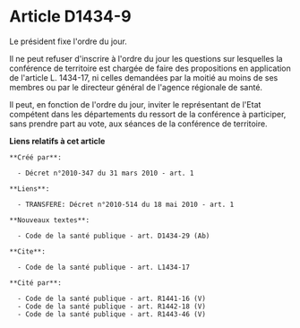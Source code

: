 # Article D1434-9

Le président fixe l'ordre du jour. 

Il ne peut refuser d'inscrire à l'ordre du jour les questions sur lesquelles la conférence de territoire est chargée de faire
des propositions en application de l'article L. 1434-17, ni celles demandées par la moitié au moins de ses membres ou par le
directeur général de l'agence régionale de santé. 

Il peut, en fonction de l'ordre du jour, inviter le représentant de l'Etat compétent dans les départements du ressort de la
conférence à participer, sans prendre part au vote, aux séances de la conférence de territoire.

**Liens relatifs à cet article**

	**Créé par**:

	  - Décret n°2010-347 du 31 mars 2010 - art. 1

	**Liens**:

	  - TRANSFERE: Décret n°2010-514 du 18 mai 2010 - art. 1

	**Nouveaux textes**:

	  - Code de la santé publique - art. D1434-29 (Ab)

	**Cite**:

	  - Code de la santé publique - art. L1434-17

	**Cité par**:

	  - Code de la santé publique - art. R1441-16 (V)
	  - Code de la santé publique - art. R1442-18 (V)
	  - Code de la santé publique - art. R1443-46 (V)

